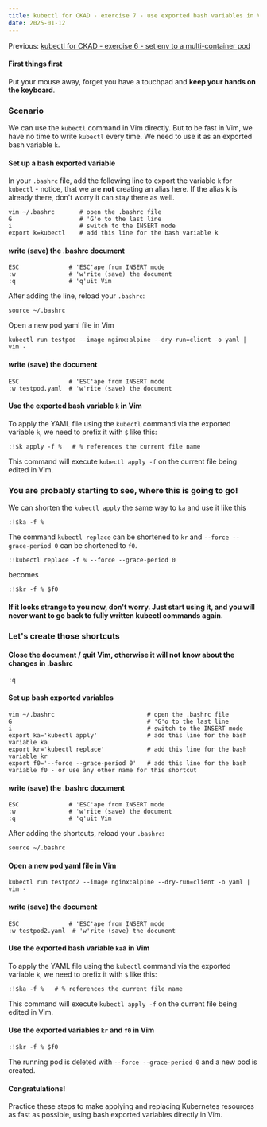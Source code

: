 ```yaml
---
title: kubectl for CKAD - exercise 7 - use exported bash variables in Vim
date: 2025-01-12
---
```

Previous: [kubectl for CKAD - exercise 6 - set env to a multi-container pod](https://miroberes.github.io/CKAD-Exam-Tips/CKAD-Exam-Tips-kubectl-exercises/CKAD-Exam-Tips-kubectl-exercises-006-set-env-multi-pod.html)

#### First things first
Put your mouse away, forget you have a touchpad and **keep your hands on the keyboard**.

### Scenario
We can use the `kubectl` command in Vim directly. But to be fast in Vim, we have no time to write `kubectl` every time. We need to use it as an exported bash variable `k`.
#### Set up a bash exported variable
In your `.bashrc` file, add the following line to export the variable `k` for `kubectl` - notice, that we are **not** creating an alias here.
If the alias k is already there, don't worry it can stay there as well.
```
vim ~/.bashrc       # open the .bashrc file
G                   # 'G'o to the last line
i                   # switch to the INSERT mode
export k=kubectl    # add this line for the bash variable k
```
#### ***w***rite (save) the .bashrc document
```
ESC              # 'ESC'ape from INSERT mode 
:w               # 'w'rite (save) the document
:q               # 'q'uit Vim
```

After adding the line, reload your `.bashrc`:
```
source ~/.bashrc
```

Open a new pod yaml file in Vim
```
kubectl run testpod --image nginx:alpine --dry-run=client -o yaml | vim -
```
#### ***w***rite (save) the document
```
ESC              # 'ESC'ape from INSERT mode 
:w testpod.yaml  # 'w'rite (save) the document
```

#### Use the exported bash variable `k` in Vim
To apply the YAML file using the `kubectl` command via the exported variable `k`, we need to prefix it with `$` like this:
```
:!$k apply -f %   # % references the current file name
```
This command will execute `kubectl apply -f` on the current file being edited in Vim.

### You are probably starting to see, where this is going to go!

We can shorten the `kubectl apply` the same way to `ka` and use it like this
```
:!$ka -f %
```

The  command `kubectl replace` can be shortened to `kr` and `--force --grace-period 0` can be shortened to `f0`.
```
:!kubectl replace -f % --force --grace-period 0
```
becomes
```
:!$kr -f % $f0
```
#### If it looks strange to you now, don't worry. Just start using it, and you will never want to go back to fully written kubectl commands again.

### Let's create those shortcuts

#### Close the document / ***q***uit Vim, otherwise it will not know about the changes in .bashrc
```
:q
```

#### Set up bash exported variables
```
vim ~/.bashrc                          # open the .bashrc file
G                                      # 'G'o to the last line
i                                      # switch to the INSERT mode
export ka='kubectl apply'              # add this line for the bash variable ka
export kr='kubectl replace'            # add this line for the bash variable kr
export f0='--force --grace-period 0'   # add this line for the bash variable f0 - or use any other name for this shortcut
```
#### ***w***rite (save) the .bashrc document
```
ESC              # 'ESC'ape from INSERT mode 
:w               # 'w'rite (save) the document
:q               # 'q'uit Vim
```

After adding the shortcuts, reload your `.bashrc`:
```
source ~/.bashrc
```

#### Open a new pod yaml file in Vim
```
kubectl run testpod2 --image nginx:alpine --dry-run=client -o yaml | vim -
```
#### ***w***rite (save) the document
```
ESC              # 'ESC'ape from INSERT mode 
:w testpod2.yaml  # 'w'rite (save) the document
```

#### Use the exported bash variable `ka`a in Vim
To apply the YAML file using the `kubectl` command via the exported variable `k`, we need to prefix it with `$` like this:
```
:!$ka -f %   # % references the current file name
```
This command will execute `kubectl apply -f` on the current file being edited in Vim.

#### Use the exported variables `kr` and `f0` in Vim
```
:!$kr -f % $f0
```
The running pod is deleted with `--force --grace-period 0` and a new pod is created.

#### Congratulations!
Practice these steps to make applying and replacing Kubernetes resources as fast as possible, using bash exported variables directly in Vim.